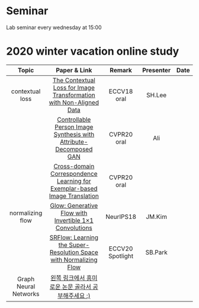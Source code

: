 # Seminar

Lab seminar every wednesday at 15:00



# 2020 winter vacation online study



|       Topic      |                            Paper & Link                           | Remark | Presenter | Date |
|:----------------:|:-----------------------------------------------------------------:|:------:|:---------:|:----:|
| contextual loss |       [The Contextual Loss for Image Transformation with Non-Aligned Data](https://arxiv.org/pdf/1803.02077.pdf)      |  ECCV18 oral | SH.Lee | |
|                  | [Controllable Person Image Synthesis with Attribute-Decomposed GAN](https://arxiv.org/pdf/2003.12267.pdf) | CVPR20 oral | Ali | |
|                  |       [Cross-domain Correspondence Learning for Exemplar-based Image Translation](https://arxiv.org/pdf/2004.05571.pdf)      |  CVPR20 oral |  | |
| normalizing flow |       [Glow: Generative Flow with Invertible 1×1 Convolutions](https://arxiv.org/pdf/1807.03039.pdf)      |  NeurIPS18 | JM.Kim | |
|                  | [SRFlow: Learning the Super-Resolution Space with Normalizing Flow](https://arxiv.org/pdf/2006.14200.pdf) | ECCV20 Spotlight | SB.Park | |
| Graph Neural Networks          |       [왼쪽 링크에서 흥미로운 논문 골라서 공부해주세요 :)](https://github.com/thunlp/GNNPapers)      |   |  | |
